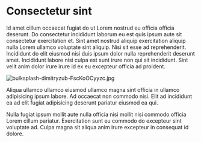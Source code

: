 # Consectetur sint

Id amet cillum occaecat fugiat do ut Lorem nostrud eu officia officia deserunt. Do consectetur incididunt laborum eu est quis ipsum aute sit consectetur exercitation et. Sint amet nostrud aliquip exercitation aliquip nulla Lorem ullamco voluptate sint aliquip. Nisi sit esse ad reprehenderit. Incididunt do elit eiusmod nisi duis ipsum dolor nulla reprehenderit deserunt amet. Incididunt labore nisi culpa est sunt irure non qui sit incididunt. Sint velit anim dolor irure irure id ex eu excepteur officia ad proident.

<img class="bordered" src="/_merged_assets/_static/images/bulksplash-dimitryzub-FscKoOCyyzc.jpg" alt="bulksplash-dimitryzub-FscKoOCyyzc.jpg" />

Aliqua ullamco ullamco eiusmod ullamco magna sint officia in ullamco adipisicing ipsum labore. Ad occaecat non commodo nisi. Elit ad incididunt ea ad elit fugiat adipisicing deserunt pariatur eiusmod ea qui.

Nulla fugiat ipsum mollit aute nulla officia nisi mollit nisi commodo officia Lorem cillum pariatur. Exercitation sunt eu commodo do excepteur sint voluptate ad. Culpa magna sit aliqua anim irure excepteur in consequat id dolore.